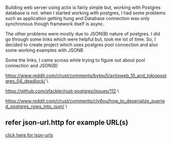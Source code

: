 Building web server using actix is fairly simple but, working with Postgres database is not. when I started working with postgres, I had some problems such as application getting hung and Database connection was only synchronous though framework itself is async.

The other problems were mostly due to JSON(B) nature of postgres. I did go through some links which were helpful but, took me lot of time. So, I decided to create project which uses postgres pool connection and also some working examples with JSONB

Some the links, I came across while trying to figure out about pool connection and JSON(B)

https://www.reddit.com/r/rust/comments/bytqu5/actixweb_10_and_tokiopostgres_04_deadlock/ \

https://github.com/sfackler/rust-postgres/issues/112 \

https://www.reddit.com/r/rust/comments/clv6ou/how_to_deserialize_queried_postgres_rows_into_json/ \

## refer json-url.http for example URL(s)
[click here for json-urls](https://github.com/saiumesh535/actix-server/blob/master/http/json-url.http)
